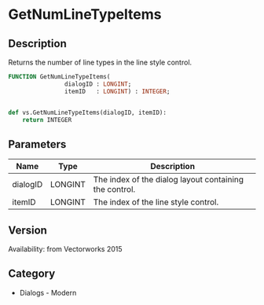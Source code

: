 # GetNumLineTypeItems

## Description
Returns the number of line types in the line style control.

```pascal
FUNCTION GetNumLineTypeItems(
				dialogID : LONGINT;
				itemID   : LONGINT) : INTEGER;
```

```python

def vs.GetNumLineTypeItems(dialogID, itemID):
    return INTEGER
```

## Parameters
|Name|Type|Description|
|---|---|---|
|dialogID|LONGINT|The index of the dialog layout containing the control.|
|itemID|LONGINT|The index of the line style control.|

## Version
Availability: from Vectorworks 2015
## Category
* Dialogs - Modern

